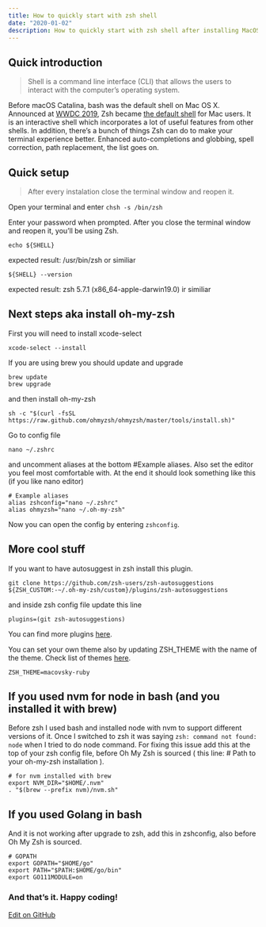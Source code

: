 ```yaml
---
title: How to quickly start with zsh shell
date: "2020-01-02"
description: How to quickly start with zsh shell after installing MacOS Catalina and switch from bash to zsh without errors.
---
```


## Quick introduction

> Shell is a command line interface (CLI) that allows the users to interact with the computer’s operating system.

Before macOS Catalina, bash was the default shell on Mac OS X. Announced at [WWDC 2019](https://developer.apple.com/wwdc19/), Zsh became [the default shell](https://support.apple.com/en-ca/HT208050) for Mac users. It is an interactive shell which incorporates a lot of useful features from other shells. In addition, there’s a bunch of things Zsh can do to make your terminal experience better. Enhanced auto-completions and globbing, spell correction, path replacement, the list goes on.

## Quick setup

> After every instalation close the terminal window and reopen it.

Open your terminal and enter `chsh -s /bin/zsh`

Enter your password when prompted. After you close the terminal window and reopen it, you’ll be using Zsh.

`echo ${SHELL}`

expected result: /usr/bin/zsh or similiar

```
${SHELL} --version
```
expected result: zsh 5.7.1 (x86_64-apple-darwin19.0) ir similiar

## Next steps aka install oh-my-zsh

First you will need to install xcode-select 

```xcode-select --install```

If you are using brew you should update and upgrade 

```
brew update
brew upgrade
```

and then install oh-my-zsh
```
sh -c "$(curl -fsSL https://raw.github.com/ohmyzsh/ohmyzsh/master/tools/install.sh)"
```

Go to config file 

```
nano ~/.zshrc
```

and uncomment aliases at the bottom #Example aliases. Also set the editor you feel most comfortable with. At the end it should look something like this (if you like nano editor)
```
# Example aliases
alias zshconfig="nano ~/.zshrc"
alias ohmyzsh="nano ~/.oh-my-zsh"
```

Now you can open the config by entering `zshconfig`. 

## More cool stuff

If you want to have autosuggest in zsh install this plugin.

```
git clone https://github.com/zsh-users/zsh-autosuggestions ${ZSH_CUSTOM:-~/.oh-my-zsh/custom}/plugins/zsh-autosuggestions
```

and inside zsh config file update this line

```
plugins=(git zsh-autosuggestions)
```

You can find more plugins [here](https://github.com/ohmyzsh/ohmyzsh/wiki/Plugins).

You can set your own theme also by updating ZSH_THEME with the name of the theme. Check list of themes [here](https://github.com/ohmyzsh/ohmyzsh/wiki/Themes).

```
ZSH_THEME=macovsky-ruby
```

## If you used nvm for node in bash (and you installed it with brew)

Before zsh I used bash and installed node with nvm to support different versions of it. Once I switched to zsh it was saying `zsh: command not found: node` when I tried to do node command. For fixing this issue add this at the top of your zsh config file, before Oh My Zsh is sourced ( this line: # Path to your oh-my-zsh installation ).

```
# for nvm installed with brew
export NVM_DIR="$HOME/.nvm"
. "$(brew --prefix nvm)/nvm.sh"
```

## If you used Golang in bash

And it is not working after upgrade to zsh, add this in zshconfig, also before Oh My Zsh is sourced.

```
# GOPATH
export GOPATH="$HOME/go"
export PATH="$PATH:$HOME/go/bin"
export GO111MODULE=on
```

### And that’s it. Happy coding!

[Edit on GitHub](https://github.com/janedzumerko/blog/edit/master/content/blog/start-with-zsh-shell/index.md)